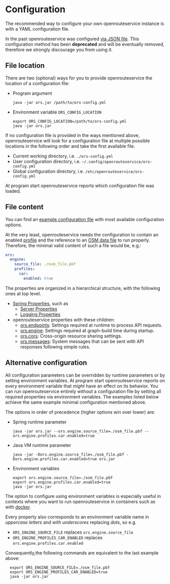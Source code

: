 # Configuration

The recommended way to configure your own openrouteservice instance is with a YAML configuration file. 

In the past openrouteservice was configured [via JSON file](./json). This configuration method has been **deprecated** and will be eventually removed, therefore we strongly discourage you from using it.

## File location

There are two (optional) ways for you to provide openrouteservice the location of a configuration file:
- Program argument
  ```shell 
  java -jar ors.jar /path/to/ors-config.yml
  ```
- Environment variable `ORS_CONFIG_LOCATION`
  ```shell 
  export ORS_CONFIG_LOCATION=/path/to/ors-config.yml
  java -jar ors.jar
  ```
  
If no configuration file is provided in the ways mentioned above, openrouteservice will look for a configuration file
at multiple possible locations in the following order and take the first available file.
- Current working directory, i.e. `./ors-config.yml`
- User configuration directory, i.e. `~/.config/openrouteservice/ors-config.yml`
- Global configuration directory, i.e. `/etc/openrouteservice/ors-config.yml`

At program start openrouteservice reports which configuration file was loaded.

## File content

You can find an [example configuration file](https://github.com/GIScience/openrouteservice/blob/main/ors-config.yml) with most available configuration options.

At the very least, openrouteservice needs the configuration to contain an enabled [profile](ors/engine/profiles.md) and the
reference to an [OSM data file](../data) to run properly. Therefore, the minimal valid content of such a file
would be, e.g.:

```yaml
ors:
  engine:
    source_file: ./osm_file.pbf
    profiles: 
      car: 
        enabled: true
```

The properties are organized in a hierarchical structure, with the following ones at top level.

- [Spring Properties](spring/index.md), such as 
    * [Server Properties](spring/server.md)
    * [Logging Properties](spring/logging.md)
- openrouteservice properties with these children:
    * [ors.endpoints](ors/endpoints/index.md): Settings required at runtime to process API requests.
    * [ors.engine](ors/engine/index.md): Settings required at graph-build time during startup.
    * [ors.cors](ors/cors/index.md): Cross-origin resource sharing settings.
    * [ors.messages](ors/messages/index.md): System messages that can be sent with API responses following simple rules.


## Alternative configuration 

All configuration parameters can be overridden by runtime parameters or by setting environment variables. At program start openrouteservice reports on every environment variable that *might* have an effect on its behavior. You can run openrouteservice entirely without a configuration file by setting all required properties via environment variables. The examples listed below achieve the same example minimal configuration mentioned above.

The options in order of precedence (higher options win over lower) are: 
- Spring runtime parameter
  ```shell 
  java -jar ors.jar --ors.engine.source_file=./osm_file.pbf --ors.engine.profiles.car.enabled=true
  ```
- Java VM runtime parameter
  ```shell 
  java -jar -Dors.engine.source_file=./osm_file.pbf -Dors.engine.profiles.car.enabled=true ors.jar 
  ```
- Environment variables
  ```shell 
  export ors.engine.source_file=./osm_file.pbf 
  export ors.engine.profiles.car.enabled=true
  java -jar ors.jar 
  ```
  
The option to configure using environment variables is especially useful in contexts where you want to run openrouteservice in containers such as with [docker](../installation/running-with-docker). 

Every property also corresponds to an environment variable name in *uppercase letters* and with *underscores* replacing *dots*, so e.g.
- `ORS_ENGINE_SOURCE_FILE` replaces `ors.engine.source_file`
- `ORS_ENGINE_PROFILES_CAR_ENABLED` replaces `ors.engine.profiles.car.enabled`

Consequently,the following commands are equivalent to the last example above:
```shell
  export ORS_ENGINE_SOURCE_FILE=./osm_file.pbf
  export ORS_ENGINE_PROFILES_CAR_ENABLED=true
  java -jar ors.jar
```
